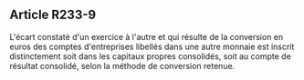 Article R233-9
----
L'écart constaté d'un exercice à l'autre et qui résulte de la conversion en
euros des comptes d'entreprises libellés dans une autre monnaie est inscrit
distinctement soit dans les capitaux propres consolidés, soit au compte de
résultat consolidé, selon la méthode de conversion retenue.
